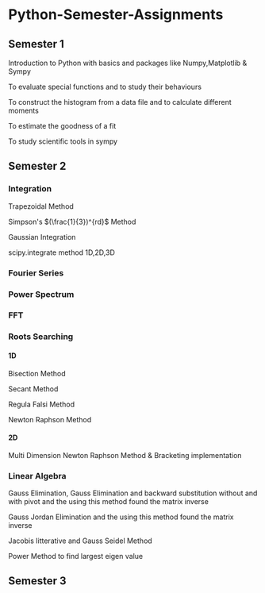 # Python-Semester-Assignments
## Semester 1
Introduction to Python with basics and packages like Numpy,Matplotlib & Sympy

To evaluate special functions and to study their behaviours

To construct the histogram from a data file and to calculate different moments

To estimate the goodness of a fit

To study scientific tools in sympy

## Semester 2
### Integration 
   Trapezoidal Method
 
   Simpson's $(\frac{1}{3})^{rd}$ Method

   Gaussian Integration

   scipy.integrate method 1D,2D,3D
   
### Fourier Series

### Power Spectrum

### FFT

### Roots Searching
#### 1D
   Bisection Method
   
   Secant Method
   
   Regula Falsi Method
    
   Newton Raphson Method
    
 #### 2D
  Multi Dimension Newton Raphson Method & Bracketing implementation
      
### Linear Algebra
Gauss Elimination, Gauss Elimination and backward substitution without and with pivot and the using this method found the matrix inverse

Gauss Jordan Elimination and the using this method found the matrix inverse

Jacobis Iitterative and Gauss Seidel Method 

Power Method to find largest eigen value

## Semester 3
